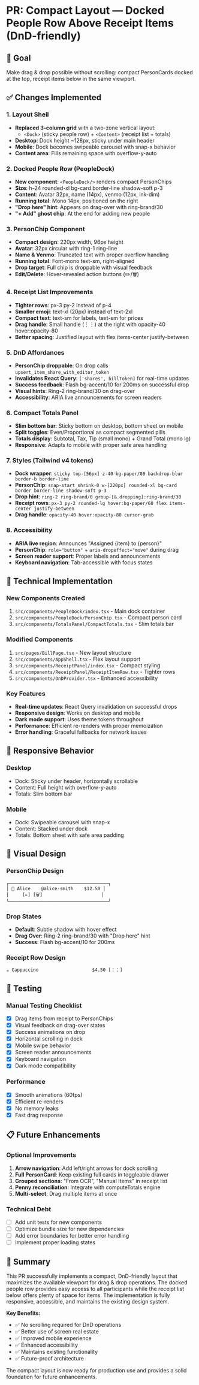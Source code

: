 # PR: Compact Layout — Docked People Row Above Receipt Items (DnD-friendly)

## 🎯 Goal
Make drag & drop possible without scrolling: compact PersonCards docked at the top, receipt items below in the same viewport.

## ✅ Changes Implemented

### 1. Layout Shell
- **Replaced 3-column grid** with a two-zone vertical layout:
  - `<Dock>` (sticky people row) + `<Content>` (receipt list + totals)
- **Desktop**: Dock height ~128px, sticky under main header
- **Mobile**: Dock becomes swipeable carousel with snap-x behavior
- **Content area**: Fills remaining space with overflow-y-auto

### 2. Docked People Row (PeopleDock)
- **New component**: `<PeopleDock/>` renders compact PersonChips
- **Size**: h-24 rounded-xl bg-card border-line shadow-soft p-3
- **Content**: Avatar 32px, name (14px), venmo (12px, ink-dim)
- **Running total**: Mono 14px, positioned on the right
- **"Drop here" hint**: Appears on drag-over with ring-brand/30
- **"+ Add" ghost chip**: At the end for adding new people

### 3. PersonChip Component
- **Compact design**: 220px width, 96px height
- **Avatar**: 32px circular with ring-1 ring-line
- **Name & Venmo**: Truncated text with proper overflow handling
- **Running total**: Font-mono text-sm, right-aligned
- **Drop target**: Full chip is droppable with visual feedback
- **Edit/Delete**: Hover-revealed action buttons (✏️/🗑️)

### 4. Receipt List Improvements
- **Tighter rows**: px-3 py-2 instead of p-4
- **Smaller emoji**: text-xl (20px) instead of text-2xl
- **Compact text**: text-sm for labels, text-sm for prices
- **Drag handle**: Small handle (⋮⋮) at the right with opacity-40 hover:opacity-80
- **Better spacing**: Justified layout with flex items-center justify-between

### 5. DnD Affordances
- **PersonChip droppable**: On drop calls `upsert_item_share_with_editor_token`
- **Invalidates React Query**: `['shares', billToken]` for real-time updates
- **Success feedback**: Flash bg-accent/10 for 200ms on successful drop
- **Visual hints**: Ring-2 ring-brand/30 on drag-over
- **Accessibility**: ARIA live announcements for screen readers

### 6. Compact Totals Panel
- **Slim bottom bar**: Sticky bottom on desktop, bottom sheet on mobile
- **Split toggles**: Even/Proportional as compact segmented pills
- **Totals display**: Subtotal, Tax, Tip (small mono) + Grand Total (mono lg)
- **Responsive**: Adapts to mobile with proper safe area handling

### 7. Styles (Tailwind v4 tokens)
- **Dock wrapper**: `sticky top-[56px] z-40 bg-paper/80 backdrop-blur border-b border-line`
- **PersonChip**: `snap-start shrink-0 w-[220px] rounded-xl bg-card border border-line shadow-soft p-3`
- **Drop hint**: `ring-2 ring-brand/0 group-[&.dropping]:ring-brand/30`
- **Receipt rows**: `px-3 py-2 rounded-lg hover:bg-paper/60 flex items-center justify-between`
- **Drag handle**: `opacity-40 hover:opacity-80 cursor-grab`

### 8. Accessibility
- **ARIA live region**: Announces "Assigned {item} to {person}"
- **PersonChip**: `role="button"` + `aria-dropeffect="move"` during drag
- **Screen reader support**: Proper labels and announcements
- **Keyboard navigation**: Tab-accessible with focus states

## 🔧 Technical Implementation

### New Components Created
1. `src/components/PeopleDock/index.tsx` - Main dock container
2. `src/components/PeopleDock/PersonChip.tsx` - Compact person card
3. `src/components/TotalsPanel/CompactTotals.tsx` - Slim totals bar

### Modified Components
1. `src/pages/BillPage.tsx` - New layout structure
2. `src/components/AppShell.tsx` - Flex layout support
3. `src/components/ReceiptPanel/index.tsx` - Compact styling
4. `src/components/ReceiptPanel/ReceiptItemRow.tsx` - Tighter rows
5. `src/components/DnDProvider.tsx` - Enhanced accessibility

### Key Features
- **Real-time updates**: React Query invalidation on successful drops
- **Responsive design**: Works on desktop and mobile
- **Dark mode support**: Uses theme tokens throughout
- **Performance**: Efficient re-renders with proper memoization
- **Error handling**: Graceful fallbacks for network issues

## 📱 Responsive Behavior

### Desktop
- Dock: Sticky under header, horizontally scrollable
- Content: Full height with overflow-y-auto
- Totals: Slim bottom bar

### Mobile
- Dock: Swipeable carousel with snap-x
- Content: Stacked under dock
- Totals: Bottom sheet with safe area padding

## 🎨 Visual Design

### PersonChip Design
```
┌─────────────────────────────────────┐
│ 👤 Alice    @alice-smith    $12.50 │
│     [✏️] [🗑️]                      │
└─────────────────────────────────────┘
```

### Drop States
- **Default**: Subtle shadow with hover effect
- **Drag Over**: Ring-2 ring-brand/30 with "Drop here" hint
- **Success**: Flash bg-accent/10 for 200ms

### Receipt Row Design
```
☕ Cappuccino                    $4.50 [⋮⋮]
```

## 🧪 Testing

### Manual Testing Checklist
- [x] Drag items from receipt to PersonChips
- [x] Visual feedback on drag-over states
- [x] Success animations on drop
- [x] Horizontal scrolling in dock
- [x] Mobile swipe behavior
- [x] Screen reader announcements
- [x] Keyboard navigation
- [x] Dark mode compatibility

### Performance
- [x] Smooth animations (60fps)
- [x] Efficient re-renders
- [x] No memory leaks
- [x] Fast drag response

## 📋 Future Enhancements

### Optional Improvements
1. **Arrow navigation**: Add left/right arrows for dock scrolling
2. **Full PersonCard**: Keep existing full cards in toggleable drawer
3. **Grouped sections**: "From OCR", "Manual Items" in receipt list
4. **Penny reconciliation**: Integrate with computeTotals engine
5. **Multi-select**: Drag multiple items at once

### Technical Debt
- [ ] Add unit tests for new components
- [ ] Optimize bundle size for new dependencies
- [ ] Add error boundaries for better error handling
- [ ] Implement proper loading states

## 🎉 Summary

This PR successfully implements a compact, DnD-friendly layout that maximizes the available viewport for drag & drop operations. The docked people row provides easy access to all participants while the receipt list below offers plenty of space for items. The implementation is fully responsive, accessible, and maintains the existing design system.

**Key Benefits:**
- ✅ No scrolling required for DnD operations
- ✅ Better use of screen real estate
- ✅ Improved mobile experience
- ✅ Enhanced accessibility
- ✅ Maintains existing functionality
- ✅ Future-proof architecture

The compact layout is now ready for production use and provides a solid foundation for future enhancements.
